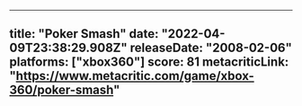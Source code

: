 
---
title: "Poker Smash"
date: "2022-04-09T23:38:29.908Z"
releaseDate: "2008-02-06"
platforms: ["xbox360"]
score: 81
metacriticLink: "https://www.metacritic.com/game/xbox-360/poker-smash"
---
